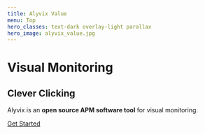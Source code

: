 ```yaml
---
title: Alyvix Value
menu: Top
hero_classes: text-dark overlay-light parallax
hero_image: alyvix_value.jpg
---
```


# Visual Monitoring
## Clever Clicking
<!--
Click Clock
-->

Alyvix is an **open source APM software tool** for visual monitoring.

[Get Started](https://alyvix.com/learn/getting_started.html?classes=btn,btn-primary,btn-lg&target=_blank)
